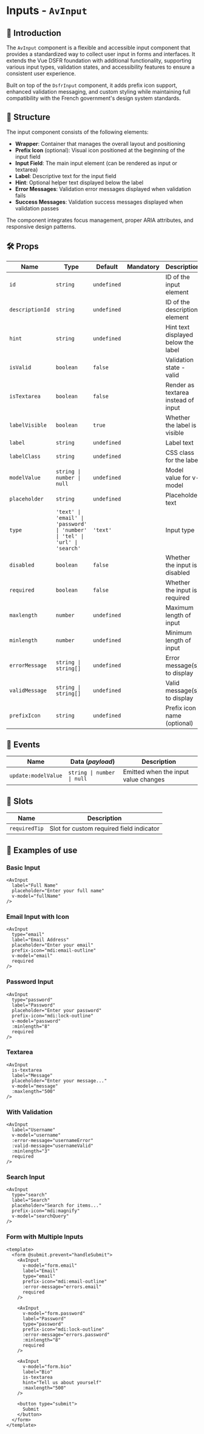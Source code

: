 # Inputs - `AvInput`

## 🌟 Introduction

The `AvInput` component is a flexible and accessible input component that provides a standardized way to collect user input in forms and interfaces. It extends the Vue DSFR foundation with additional functionality, supporting various input types, validation states, and accessibility features to ensure a consistent user experience.

Built on top of the `DsfrInput` component, it adds prefix icon support, enhanced validation messaging, and custom styling while maintaining full compatibility with the French government's design system standards.

## 📐 Structure

The input component consists of the following elements:
- **Wrapper**: Container that manages the overall layout and positioning
- **Prefix Icon** (optional): Visual icon positioned at the beginning of the input field
- **Input Field**: The main input element (can be rendered as input or textarea)
- **Label**: Descriptive text for the input field
- **Hint**: Optional helper text displayed below the label
- **Error Messages**: Validation error messages displayed when validation fails
- **Success Messages**: Validation success messages displayed when validation passes

The component integrates focus management, proper ARIA attributes, and responsive design patterns.

## 🛠️ Props

| Name | Type | Default | Mandatory | Description |
| --- | --- | --- | --- | --- |
| `id` | `string` | `undefined` |  | ID of the input element |
| `descriptionId` | `string` | `undefined` |  | ID of the description element |
| `hint` | `string` | `undefined` |  | Hint text displayed below the label |
| `isValid` | `boolean` | `false` |  | Validation state - valid |
| `isTextarea` | `boolean` | `false` |  | Render as textarea instead of input |
| `labelVisible` | `boolean` | `true` |  | Whether the label is visible |
| `label` | `string` | `undefined` |  | Label text |
| `labelClass` | `string` | `undefined` |  | CSS class for the label |
| `modelValue` | `string \| number \| null` | `undefined` |  | Model value for v-model |
| `placeholder` | `string` | `undefined` |  | Placeholder text |
| `type` | `'text' \| 'email' \| 'password' \| 'number' \| 'tel' \| 'url' \| 'search'` | `'text'` |  | Input type |
| `disabled` | `boolean` | `false` |  | Whether the input is disabled |
| `required` | `boolean` | `false` |  | Whether the input is required |
| `maxlength` | `number` | `undefined` |  | Maximum length of input |
| `minlength` | `number` | `undefined` |  | Minimum length of input |
| `errorMessage` | `string \| string[]` | `undefined` |  | Error message(s) to display |
| `validMessage` | `string \| string[]` | `undefined` |  | Valid message(s) to display |
| `prefixIcon` | `string` | `undefined` |  | Prefix icon name (optional) |

## 📡 Events

| Name | Data (*payload*) | Description |
| --- | --- | --- |
| `update:modelValue` | `string \| number \| null` | Emitted when the input value changes |

## 🧩 Slots

| Name | Description |
| --- | --- |
| `requiredTip` | Slot for custom required field indicator |

## 📝 Examples of use

### Basic Input

```vue
<AvInput
  label="Full Name"
  placeholder="Enter your full name"
  v-model="fullName"
/>
```

### Email Input with Icon

```vue
<AvInput
  type="email"
  label="Email Address"
  placeholder="Enter your email"
  prefix-icon="mdi:email-outline"
  v-model="email"
  required
/>
```

### Password Input

```vue
<AvInput
  type="password"
  label="Password"
  placeholder="Enter your password"
  prefix-icon="mdi:lock-outline"
  v-model="password"
  :minlength="8"
  required
/>
```

### Textarea

```vue
<AvInput
  is-textarea
  label="Message"
  placeholder="Enter your message..."
  v-model="message"
  :maxlength="500"
/>
```

### With Validation

```vue
<AvInput
  label="Username"
  v-model="username"
  :error-message="usernameError"
  :valid-message="usernameValid"
  :minlength="3"
  required
/>
```

### Search Input

```vue
<AvInput
  type="search"
  label="Search"
  placeholder="Search for items..."
  prefix-icon="mdi:magnify"
  v-model="searchQuery"
/>
```

### Form with Multiple Inputs

```vue
<template>
  <form @submit.prevent="handleSubmit">
    <AvInput
      v-model="form.email"
      label="Email"
      type="email"
      prefix-icon="mdi:email-outline"
      :error-message="errors.email"
      required
    />

    <AvInput
      v-model="form.password"
      label="Password"
      type="password"
      prefix-icon="mdi:lock-outline"
      :error-message="errors.password"
      :minlength="8"
      required
    />

    <AvInput
      v-model="form.bio"
      label="Bio"
      is-textarea
      hint="Tell us about yourself"
      :maxlength="500"
    />

    <button type="submit">
      Submit
    </button>
  </form>
</template>
```
